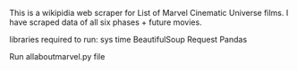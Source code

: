 This is a wikipidia web scraper for List of Marvel Cinematic Universe films. I have scraped data of all six phases + future movies.

libraries required to run:
sys
time
BeautifulSoup
Request
Pandas

Run allaboutmarvel.py file
